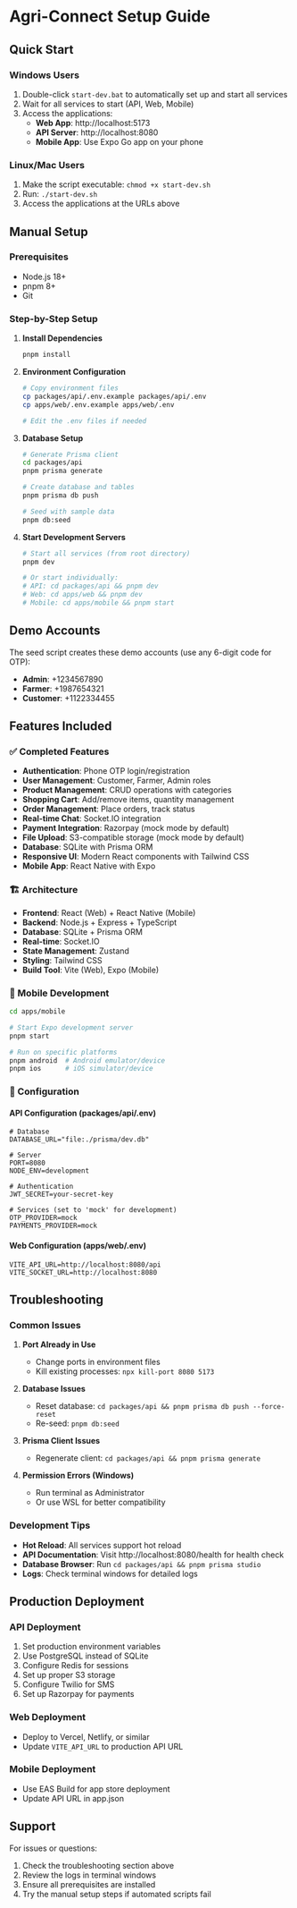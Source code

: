 # Agri-Connect Setup Guide

## Quick Start

### Windows Users
1. Double-click `start-dev.bat` to automatically set up and start all services
2. Wait for all services to start (API, Web, Mobile)
3. Access the applications:
   - **Web App**: http://localhost:5173
   - **API Server**: http://localhost:8080
   - **Mobile App**: Use Expo Go app on your phone

### Linux/Mac Users
1. Make the script executable: `chmod +x start-dev.sh`
2. Run: `./start-dev.sh`
3. Access the applications at the URLs above

## Manual Setup

### Prerequisites
- Node.js 18+
- pnpm 8+
- Git

### Step-by-Step Setup

1. **Install Dependencies**
   ```bash
   pnpm install
   ```

2. **Environment Configuration**
   ```bash
   # Copy environment files
   cp packages/api/.env.example packages/api/.env
   cp apps/web/.env.example apps/web/.env
   
   # Edit the .env files if needed
   ```

3. **Database Setup**
   ```bash
   # Generate Prisma client
   cd packages/api
   pnpm prisma generate
   
   # Create database and tables
   pnpm prisma db push
   
   # Seed with sample data
   pnpm db:seed
   ```

4. **Start Development Servers**
   ```bash
   # Start all services (from root directory)
   pnpm dev
   
   # Or start individually:
   # API: cd packages/api && pnpm dev
   # Web: cd apps/web && pnpm dev
   # Mobile: cd apps/mobile && pnpm start
   ```

## Demo Accounts

The seed script creates these demo accounts (use any 6-digit code for OTP):

- **Admin**: +1234567890
- **Farmer**: +1987654321  
- **Customer**: +1122334455

## Features Included

### ✅ Completed Features
- **Authentication**: Phone OTP login/registration
- **User Management**: Customer, Farmer, Admin roles
- **Product Management**: CRUD operations with categories
- **Shopping Cart**: Add/remove items, quantity management
- **Order Management**: Place orders, track status
- **Real-time Chat**: Socket.IO integration
- **Payment Integration**: Razorpay (mock mode by default)
- **File Upload**: S3-compatible storage (mock mode by default)
- **Database**: SQLite with Prisma ORM
- **Responsive UI**: Modern React components with Tailwind CSS
- **Mobile App**: React Native with Expo

### 🏗️ Architecture
- **Frontend**: React (Web) + React Native (Mobile)
- **Backend**: Node.js + Express + TypeScript
- **Database**: SQLite + Prisma ORM
- **Real-time**: Socket.IO
- **State Management**: Zustand
- **Styling**: Tailwind CSS
- **Build Tool**: Vite (Web), Expo (Mobile)

### 📱 Mobile Development
```bash
cd apps/mobile

# Start Expo development server
pnpm start

# Run on specific platforms
pnpm android  # Android emulator/device
pnpm ios      # iOS simulator/device
```

### 🔧 Configuration

#### API Configuration (packages/api/.env)
```env
# Database
DATABASE_URL="file:./prisma/dev.db"

# Server
PORT=8080
NODE_ENV=development

# Authentication
JWT_SECRET=your-secret-key

# Services (set to 'mock' for development)
OTP_PROVIDER=mock
PAYMENTS_PROVIDER=mock
```

#### Web Configuration (apps/web/.env)
```env
VITE_API_URL=http://localhost:8080/api
VITE_SOCKET_URL=http://localhost:8080
```

## Troubleshooting

### Common Issues

1. **Port Already in Use**
   - Change ports in environment files
   - Kill existing processes: `npx kill-port 8080 5173`

2. **Database Issues**
   - Reset database: `cd packages/api && pnpm prisma db push --force-reset`
   - Re-seed: `pnpm db:seed`

3. **Prisma Client Issues**
   - Regenerate client: `cd packages/api && pnpm prisma generate`

4. **Permission Errors (Windows)**
   - Run terminal as Administrator
   - Or use WSL for better compatibility

### Development Tips

- **Hot Reload**: All services support hot reload
- **API Documentation**: Visit http://localhost:8080/health for health check
- **Database Browser**: Run `cd packages/api && pnpm prisma studio`
- **Logs**: Check terminal windows for detailed logs

## Production Deployment

### API Deployment
1. Set production environment variables
2. Use PostgreSQL instead of SQLite
3. Configure Redis for sessions
4. Set up proper S3 storage
5. Configure Twilio for SMS
6. Set up Razorpay for payments

### Web Deployment
- Deploy to Vercel, Netlify, or similar
- Update `VITE_API_URL` to production API URL

### Mobile Deployment
- Use EAS Build for app store deployment
- Update API URL in app.json

## Support

For issues or questions:
1. Check the troubleshooting section above
2. Review the logs in terminal windows
3. Ensure all prerequisites are installed
4. Try the manual setup steps if automated scripts fail
